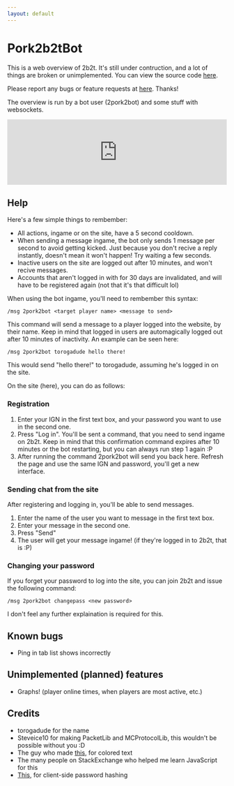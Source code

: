 ```yaml
---
layout: default
---
```


# Pork2b2tBot

This is a web overview of 2b2t. It's still under contruction, and a lot of things are broken or unimplemented. You can view the source code [here](https://github.com/DaMatrix/Pork2b2tBot).

Please report any bugs or feature requests at [here](https://github.com/DaMatrix/Pork2b2tBot/issues). Thanks!

The overview is run by a bot user (2pork2bot) and some stuff with websockets.

<iframe src="http://www.daporkchop.net/Pork2b2tBot/index.html" scrolling="no" style="border: 0; width: 100%;" id="chatframe"></iframe>

## Help

Here's a few simple things to rembember:
- All actions, ingame or on the site, have a 5 second cooldown.
- When sending a message ingame, the bot only sends 1 message per second to avoid getting kicked. Just because you don't recive a reply instantly, doesn't mean it won't happen! Try waiting a few seconds.
- Inactive users on the site are logged out after 10 minutes, and won't recive messages.
- Accounts that aren't logged in with for 30 days are invalidated, and will have to be registered again (not that it's that difficult lol)

When using the bot ingame, you'll need to rembember this syntax:

`/msg 2pork2bot <target player name> <message to send>`

This command will send a message to a player logged into the website, by their name. Keep in mind that logged in users are automagically logged out after 10 minutes of inactivity.
An example can be seen here:

`/msg 2pork2bot torogadude hello there!`

This would send "hello there!" to torogadude, assuming he's logged in on the site.

On the site (here), you can do as follows:

### Registration

1. Enter your IGN in the first text box, and your password you want to use in the second one.
2. Press "Log in". You'll be sent a command, that you need to send ingame on 2b2t. Keep in mind that this confirmation command expires after 10 minutes or the bot restarting, but you can always run step 1 again :P
3. After running the command 2pork2bot will send you back here. Refresh the page and use the same IGN and password, you'll get a new interface.

### Sending chat from the site

After registering and logging in, you'll be able to send messages.

1. Enter the name of the user you want to message in the first text box.
2. Enter your message in the second one.
3. Press "Send"
4. The user will get your message ingame! (if they're logged in to 2b2t, that is :P)

### Changing your password

If you forget your password to log into the site, you can join 2b2t and issue the following command:

`/msg 2pork2bot changepass <new password>`

I don't feel any further explaination is required for this.

## Known bugs

- Ping in tab list shows incorrectly

## Unimplemented (planned) features

- Graphs! (player online times, when players are most active, etc.)

## Credits

- torogadude for the name
- Steveice10 for making PacketLib and MCProtocolLib, this wouldn't be possible without you :D
- The guy who made [this](http://stackoverflow.com/a/30313558), for colored text
- The many people on StackExchange who helped me learn JavaScript for this
- [This](https://github.com/Caligatio/jsSHA), for client-side password hashing


<script type="application/javascript">function resizeIFrameToFitContent( iFrame ) { iFrame.height = iFrame.contentWindow.document.body.scrollHeight; }  window.setInterval(function(){ resizeIFrameToFitContent(document.getElementById("chatframe")) }, 50);</script>